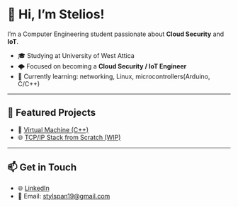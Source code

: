 # 👋 Hi, I’m Stelios!

I’m a Computer Engineering student passionate about **Cloud Security** and **IoT**.

- 🎓 Studying at University of West Attica
- 🌩️ Focused on becoming a **Cloud Security / IoT Engineer**
- 🧠 Currently learning: networking, Linux, microcontrollers(Arduino, C/C++)

---

## 📌 Featured Projects

- 🧱 [Virtual Machine (C++)](https://github.com/SteliosSpanos/Virtual-Machine)
- 🌐 [TCP/IP Stack from Scratch (WIP)](https://github.com/yourusername/tcp-ip-stack)

---

## 📫 Get in Touch

- 🌐 [LinkedIn](https://www.linkedin.com/in/stylianos-spanos-41a113368/)
- 📧 Email: stylspan19@gmail.com

